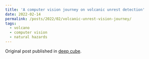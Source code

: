 ```yaml
---
title: 'A computer vision journey on volcanic unrest detection'
date: 2022-02-14
permalink: /posts/2022/02/volcanic-unrest-vision-journey/
tags:
  - volcano
  - computer vision
  - natural hazards
---
```


Original post published in [deep cube](https://deepcube-h2020.eu/computer-vision-journey-on-volcanic-unrest-detection/).

